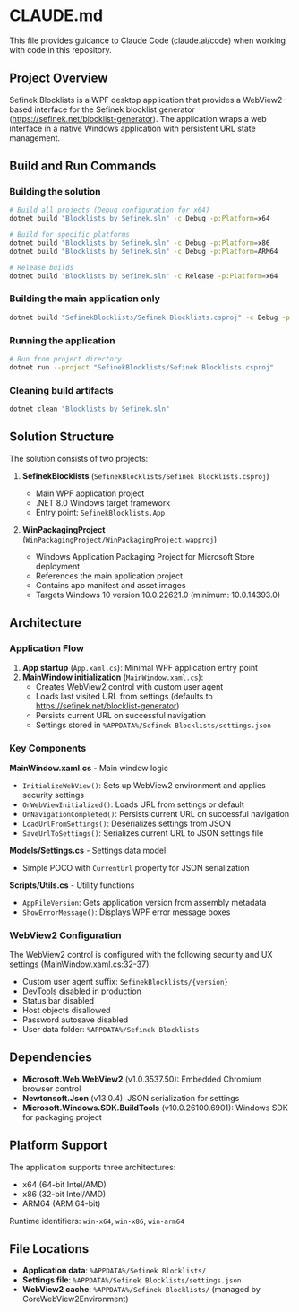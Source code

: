 # CLAUDE.md

This file provides guidance to Claude Code (claude.ai/code) when working with code in this repository.

## Project Overview

Sefinek Blocklists is a WPF desktop application that provides a WebView2-based interface for the Sefinek blocklist generator (https://sefinek.net/blocklist-generator). The application wraps a web interface in a native Windows application with persistent URL state management.

## Build and Run Commands

### Building the solution
```bash
# Build all projects (Debug configuration for x64)
dotnet build "Blocklists by Sefinek.sln" -c Debug -p:Platform=x64

# Build for specific platforms
dotnet build "Blocklists by Sefinek.sln" -c Debug -p:Platform=x86
dotnet build "Blocklists by Sefinek.sln" -c Debug -p:Platform=ARM64

# Release builds
dotnet build "Blocklists by Sefinek.sln" -c Release -p:Platform=x64
```

### Building the main application only
```bash
dotnet build "SefinekBlocklists/Sefinek Blocklists.csproj" -c Debug -p:Platform=x64
```

### Running the application
```bash
# Run from project directory
dotnet run --project "SefinekBlocklists/Sefinek Blocklists.csproj"
```

### Cleaning build artifacts
```bash
dotnet clean "Blocklists by Sefinek.sln"
```

## Solution Structure

The solution consists of two projects:

1. **SefinekBlocklists** (`SefinekBlocklists/Sefinek Blocklists.csproj`)
   - Main WPF application project
   - .NET 8.0 Windows target framework
   - Entry point: `SefinekBlocklists.App`

2. **WinPackagingProject** (`WinPackagingProject/WinPackagingProject.wapproj`)
   - Windows Application Packaging Project for Microsoft Store deployment
   - References the main application project
   - Contains app manifest and asset images
   - Targets Windows 10 version 10.0.22621.0 (minimum: 10.0.14393.0)

## Architecture

### Application Flow
1. **App startup** (`App.xaml.cs`): Minimal WPF application entry point
2. **MainWindow initialization** (`MainWindow.xaml.cs`):
   - Creates WebView2 control with custom user agent
   - Loads last visited URL from settings (defaults to https://sefinek.net/blocklist-generator)
   - Persists current URL on successful navigation
   - Settings stored in `%APPDATA%/Sefinek Blocklists/settings.json`

### Key Components

**MainWindow.xaml.cs** - Main window logic
- `InitializeWebView()`: Sets up WebView2 environment and applies security settings
- `OnWebViewInitialized()`: Loads URL from settings or default
- `OnNavigationCompleted()`: Persists current URL on successful navigation
- `LoadUrlFromSettings()`: Deserializes settings from JSON
- `SaveUrlToSettings()`: Serializes current URL to JSON settings file

**Models/Settings.cs** - Settings data model
- Simple POCO with `CurrentUrl` property for JSON serialization

**Scripts/Utils.cs** - Utility functions
- `AppFileVersion`: Gets application version from assembly metadata
- `ShowErrorMessage()`: Displays WPF error message boxes

### WebView2 Configuration

The WebView2 control is configured with the following security and UX settings (MainWindow.xaml.cs:32-37):
- Custom user agent suffix: `SefinekBlocklists/{version}`
- DevTools disabled in production
- Status bar disabled
- Host objects disallowed
- Password autosave disabled
- User data folder: `%APPDATA%/Sefinek Blocklists`

## Dependencies

- **Microsoft.Web.WebView2** (v1.0.3537.50): Embedded Chromium browser control
- **Newtonsoft.Json** (v13.0.4): JSON serialization for settings
- **Microsoft.Windows.SDK.BuildTools** (v10.0.26100.6901): Windows SDK for packaging project

## Platform Support

The application supports three architectures:
- x64 (64-bit Intel/AMD)
- x86 (32-bit Intel/AMD)
- ARM64 (ARM 64-bit)

Runtime identifiers: `win-x64`, `win-x86`, `win-arm64`

## File Locations

- **Application data**: `%APPDATA%/Sefinek Blocklists/`
- **Settings file**: `%APPDATA%/Sefinek Blocklists/settings.json`
- **WebView2 cache**: `%APPDATA%/Sefinek Blocklists/` (managed by CoreWebView2Environment)